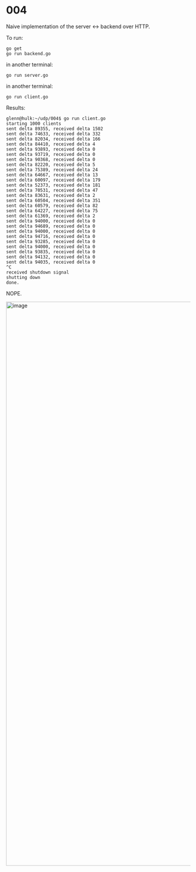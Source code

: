 # 004

Naive implementation of the server <-> backend over HTTP.

To run:

```console
go get
go run backend.go
```

in another terminal:

```console
go run server.go
```

in another terminal:

```console
go run client.go
```

Results:

```console
glenn@hulk:~/udp/004$ go run client.go
starting 1000 clients
sent delta 89355, received delta 1502
sent delta 74633, received delta 332
sent delta 82034, received delta 166
sent delta 84410, received delta 4
sent delta 93893, received delta 0
sent delta 93719, received delta 0
sent delta 90368, received delta 0
sent delta 82220, received delta 5
sent delta 75389, received delta 24
sent delta 64667, received delta 13
sent delta 60097, received delta 179
sent delta 52373, received delta 181
sent delta 70531, received delta 47
sent delta 83631, received delta 2
sent delta 60504, received delta 351
sent delta 60579, received delta 82
sent delta 64227, received delta 75
sent delta 61369, received delta 2
sent delta 94000, received delta 0
sent delta 94689, received delta 0
sent delta 94000, received delta 0
sent delta 94716, received delta 0
sent delta 93285, received delta 0
sent delta 94000, received delta 0
sent delta 93835, received delta 0
sent delta 94132, received delta 0
sent delta 94035, received delta 0
^C
received shutdown signal
shutting down
done.
```

NOPE.

<img width="1540" alt="image" src="https://github.com/mas-bandwidth/udp/assets/696656/3e9e4ac7-7e3f-49ef-a94d-f41a049d8d47">
